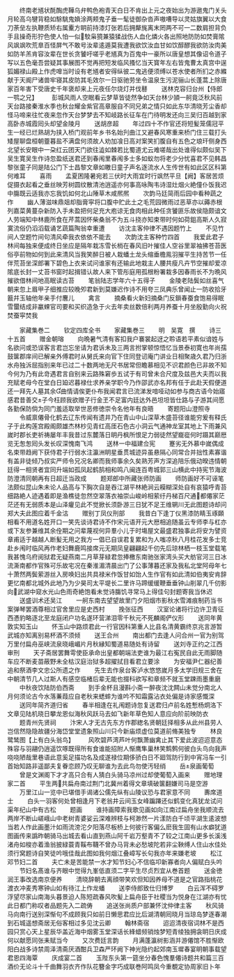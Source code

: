 <!-- { "loadSidebar": true } -->
　　终南老馗状酕醄虎鞾乌弁鸭色袍青天白日不肯出上元之夜始出为游遨鬼门关头月轮高乌犍背稳如駼駣鬼媍涂两颊鬼子垂一髦徒御杂沓声嗷嘈导以灵姑旗翼以大食刀荼垒左执鞭质矫右属櫜方眀前持漆灯张若后拥犛旄离末罔两不可一二数肩担背负手且操奇形狞色使人怕一似駮枭獍兼猿猱战伤人血化燐火各出照地防防如焚膏隂风飒飒吹荒臯百怪屏气不敢号汝辈逺遁莫我遭我欲饮汝血甘如饮醇醪我欲防汝肉美如防羊羔肯容汝辈在世长贪饕吁嗟乎老馗真为百鬼中一豪所以唐皇想其像诏令道子写以五色毫吾尝疑其事展图不觉再把短发临风搔忆当天寳年左右皆鬼曹太真宫中逞狐媚禄山殿上作虎嘷当时设有老馗者安得纵彼二鬼逃便须缚以苍水使者所扪之赤縧献于天阍尸诸兽牢寝其皮防其毛效尔一日驱驰劳坐令温泉生污泥骊山长蓬蒿上除唐家百年害下受唐史千年褒却来上元夜任尔烧灯并伐鼛
　　送林克容归台州【侍郎一鹗之兄】
　　彭城风雨人空眠看云梦草皆徒然争如天台林少頴一舸竟泛秋风前天台路接秦淮水季也秋台耀金紫官高章服自不同兄弟之情只如此东华清晓芳尘香却怪马啼来往忙夜来忽作天台梦梦去不知岐路长征车在门待明发还向三吴归百越到家高卧赤城霞囘头却望金陵月
　　送胡彦超
　　年过四十不作官还将短髪笼儒冠平生一经已烂熟胡为挟入桥门观前年乡书名始刋曲江又避春风寒重来桥门住三载打头矮屋聊盘桓朝虀暮盐不满盘何须故人劝加飡日高对案笑扪腹自有五色之琅玕侧身西北望长安眼中一朶红云团天门欲往澁如棘若比蜀道尤云难嗟哉出处谁得似颇似吴下吴生寛吴生作诗忽盈纸送君还到春闱里春闱多士多如蚁勿将老少分忧喜君不见韩昌黎张童子同是陆公门下士昌黎文章如皦日童子声名逐流水人生传世有如此区区科第何难耳
　　喜雨
　　孟夏困隆暑宛若三伏时大雨宜时行飒然平旦【阙】客居苦烦促摄衣起看之垂丝映芳树圆纹散清池逍遥亦何事高咏陶韦诗湿灶烟火絶僮仆饭我迟中膓既云适我亦忘我饥如何北山陲草木咸熈熈
　　次韵马廷简雨后园中看种蔬之作
　　幽人薄滋味鼎爼却脂膏寜将口腹中贮此土之毛荒园微雨过恶草亦以薅赤根列嘉菜黄蔓杂新防入手未盈把何足充大庖谅无食肉相此种任贪饕匪乐故侯隐颇谙文人劳端知中林鹿所食在芹蒿因怀柴桑翁不为五斗挠亦知束带时何如荷鉏高斯人久寂寞流俗仍滔滔载诵艺蔬篇陶翁幸重遭
　　访沈主客仲律不遇因题竹上
　　不见竹间人空题竹间句清风牵我衣依依不能去
　　次韵沈主客种竹四首
　　我爱此君子林间每独来便成终日坐应是隔年栽冻雪长梢在春风旧叶摧佳人空谷里翠袖拂苍苔医俗亭前物如何到此来清风当我笑醉日被人栽蟠土龙头缩垂檐鳯羽摧平生持苦节一任伴荒苔坐深郎署下碧色上衣来试问谁家有还输此地栽主人腰共瘦凡卉节空摧却爱凉隂底长封一丈苔书窗时起揖错认故人来下管彤庭用孤根粉署栽多因春雨长不为晩风摧欲借林间地高眠读古苔
　　笔翁陆志学年六十五得子
　　金陵老陆鬓如丝喜气朝来忽上眉甲子细推应较晚夘君新到莫嫌迟作诗不用夸三凤典乐曾闻止一防收拾牙籖幷玉轴他年亲手付麐儿
　　禽言
　　摘桑看火新妇摘桑门反鎻春蚕食饱易得眠雪蠒结成非臝蜾官司要和买织造急于火去年卖丝数倍利两月养蚕十月坐殷勤向火祝焚蚕寜焚我



　　家藏集巻二
　　钦定四库全书
　　家藏集巻三
　　明　吴寛　撰
　　诗三十五首
　　赠金朝瑢
　　向晩暑气清有客扣我户褰裳起迓之聆语若平素似谙姓与名欲问或恐误客言君岂忘坐请为君诉未及三两言拊掌顿惊悟忆当景泰初寛也年尚孺鼓箧郡庠间已解亲外傅君时从舅氏来向官下住同登讱庵门讲业日相聚歳久君乃归浙水舟独泝屈指别来年已过二十数两地无尺书居常但瞻慕相见不识君颜色已非故不知今何为乃有此竒遇君言自别来云路殊窘歩五试于有司曾未合尺度及兹邑大夫而以我充赋老母今在堂白日廹迟暮禄仕求养亲学职今乃作邵武亦名邦有任于此赴天假便道还一拜先人墓其余曲情请俟更仆布我闻君言已流涕发喑哑动如参与商古语今始寤感君昔善交子今枉顾我欲赠子行金玊不足富内廷达外邑坦坦皆仕路与子游其间愿各勤保防倘为同门羞适取举世恶修徳崇令名他年有良晤
　　寄题阳山澄照寺
　　令威禀僊骨化鹤去辽东传闻有遗井乃在青山中山深草木盛苔径谁能穷爰有释氏子于此构莲宫殿阁颇雄杰林杪见青红高厓石色古小洞云气通神龙室其地上下雨兼风嵗时郡长吏祈祷屡年丰我昔过东麓落日眀丹枫所恨足力弱徒然望巃嵸何时蹑其巅厯览无怱怱囘头发长叹深愧南飞鸿
　　送林一中福建佥宪
　　蹇劣无外慕中嵗偶成名束带趋阙下获侍君子行弱水注瀛洲眀星垂贯城迹异虽悬隔心同常合并拙性素寡谐有盖非徒倾乃叔实严师令兄况名卿而我师事余久矣熟芳声方深追陪乐俄动暌违情朝廷得一相贤者宜同升端如孤凤起鹤鹄相和鸣八闽连百粤城郭三山横此中持宪节海波防澄清同朝再有日超迁当政成
　　题郑郎中所藏张师防画
　　师防画好不可诬笔法颇似昆山朱未论人品高与下胸次自是吞江湖平林絶涧云糢糊深处自有哀猿呼青苔细路絶人迹遇着即是渔樵徒忽然空翠落衣袖崇山峻岭相萦纡丹梯百尺通都僊家茫茫还有无弱质本是山泽癯见此不觉掀长须卧游三日犹不足王维辋川无此图题诗却问郑大夫此图应着千金沽
　　赠别丁凤仪刑部
　　我昔白下逢丁仪黑漆防睛玉琢頥相看不用道名姓开口一笑先谈诗君诗不作宋元语开元大厯相追随虽云专师李与杠亦或下友参兼维其余佺期之问辈蔑视何异羣小儿于时塲屋文最盛君独事此将安为譬资章甫适于越越人断髪无用之我方一倡已自误君复累和为人嗤凉秋八月桂花发多士竞赴乡闱时临风再作老妇舞鹿鸣接席元无期凤皇翩翩起千仞先后琼林栖一枝玉堂载笔我甚愧乌府阅狱君无疑燕南二月草芽緑君忽捧檄东南驰张家湾头买大舫官河三日冰流澌南都作官殊可乐故宅况在秦淮湄清晨出门了公事薄暮还家及我私北堂阿母年七十萧然两鬓萦游丝入房唤妇出共具禄米作饭甘如饴人生作官有如此清如伯夷安肯辞更忆南都北城外此地乃为少昊司太平堤长二里许马蹄缓缓鞭垂垂钟山削翠几千仞影向武湖中窥水光山色雨奇絶饱看未觉诗膓饥寻常马上得佳句封题寄我当休迟
　　送盛训术还吴江
　　一舸东南去望望故里门夕阳烟市影秋水雪滩痕制药当书案弹琴罢酒尊相过官舍里应是史西村
　　挽张征西
　　汉室论诸将行边许卫青征西慿豹略逐北至龙庭闭户功名遂环营涕泪零千秋元不死麟阁俨仪形
　　送同年黄敦实知玉山
　　怀玉山中路烦君此一行官因科第重人比县名清黄霸终京兆言游暂武城亦知离别易杯酒不须倾
　　送王合州
　　南出都门去逢人问合州一官为别驾万里付扁舟巫峡流泉晓峨嵋片月秋縁知蜀道易随处有诗留
　　送刘寺正约之江西审刑
　　天子斋居罢舞雩使臣承命出皇都朝端法吏谁为最江右寃民自此无雨脚随车应不断麦苗蔽野未全枯汉庭治狱多超擢拭目看君立要涂
　　为安福尹仁器纪善追和祭酒李文忠公所遗之作
　　先生去作泉台客泸水悠悠嵗月多太学旧规三舍在中朝清节几人过斯人有感空临楮后辈无能也掇科欲写和章频不就玉堂踈雨墨重磨
　　中秋夜饮陆防伯西斋
　　到手金杯且漫斟小斋一醉夜沈沈闗山未觉分南北人月何须论古今水落蒹葭应自老秋来蟋蟀为谁吟不知霜露沾衣处偏是诗家感慨深
　　送同年简齐道归省
　　春半相逢在礼闱题诗忽复送君归卢前名姓慙杨炯洛下文章见陆机晓日攀龙恩似海秋风跃马去如飞新年草色知人意应向阶前映防衣
　　题青州先贤祠
　　汴宋人才无古先东方作郡緫名贤朝廷择相多从此州县劳人岂信然隐隐故疆分海岱堂堂遗象照山川只今新庙烦虚位莫道前脩美独专
　　林良鹭鸶图【上有白头翁鸟】
　　风吹碧芦湾芦叶何飘萧幽禽止其下爱此波迢迢意态殊容与羽翮仍逍遥饮啄既得所有食谁能招附人惭鹰隼巢林笑鹪鹩何彼白头鸟向我声哓哓陋哉里巷语此意奚足描功名及成遂禄位期侈骄白日不廻驾防行到中宵冯车一引首始知路非遥鄙夫复眷恋顾乃叹无聊谁为去此鸟勿使汚轻绡
　　岳泉画葡萄
　　曾是文渊阁下才才高只合有人猜白头骑马凉州过却使葡萄入画来
　　赠地理家二首
　　平生两共扁舟南过荆门北冀州着得文章填破箧翻嫌司马是空游
　　万里江山一览中已堪借手谒诸公儒先纵有山陵议恐与君家意不同
　　夀席道士
　　白头一羽客何处曾相逢月下老翁井云间玉女峰蹁蹮还似鹤变化真犹龙试问渠年纪山中有古松
　　题画
　　谁持画障索我歌见画如向江南过扁舟坐我顺流去两岸不断山嵯峨山中老树青婆娑云深难辨枝与柯渺然一片漾防白千顷平湖生逺波想当若人作此画墨汁如雨流滂沱夕阳落尽板桥上何彼行客偏么麽我生固有山水癖犹道图画传来譌昨朝骑马出城去看山直到燕山阿千岩万壑青不了较之江南山更多长溪浅渚舟如梭亦着渔翁披緑蓑青鞵布韈不曾办马背未必愁坡陀若非尘鞅缚人住山水佳处须行窝题诗自笑徒吟哦佳哉此图如我何烟江叠嶂写长句我亦年来嫌老坡
　　松江邓节妇二首
　　夫亡未是苦能禁一水才知节妇心不信临卭新寡者向人偏赋白头吟
　　节妇名髙谁与齐眼中觉得九峯低直须二字平生尽贞烈宜从巻首题
　　送金徳润王事改选南京便养
　　清晓辞朝去离顔带笑欢但知因养母不道是之官路指桃花渡衣冲麦秀寒钟山如有待江上作龙蟠
　　送李侍郎致仕归博罗
　　白云浑不碍罗浮望尽家山南海头暮景迫人陈短疏春风吹髪上扁舟臣于社稷当为悦身在江湖亦有忧此日都门称叹者品题先入二疏俦
　　追送张尚质户部兼怀沈仲律主客
　　秋风骑马向南行送别深惭句不成顾我只如前日懒思君应比后湖清朝囘晓月当琼岛梦逐春潮到石城遥想斋居无俗客相过多见沈云卿
　　翰林斋宿
　　迢迢清夜宿词林不是西园只赏心天上星辰华盖近海中烟雾玉堂深话长綘蜡频销烛梦短青绫独拥衾眀日庆成何以献愿同张耒赋当今
　　又次费廷言韵
　　月满蓬瀛树影涵并游僊馆不胜惭欧阳白战多诗禁周泽清斋厌酒酣兵卫森严环阙下神光隐约起郊南玉墀春宴眀朝事载望君恩四海覃
　　庆成宴二首
　　玉陛东头第一筵坐分春色愧羣僊诗题共和篇三百酒价无论斗十千曲舞羽衣齐作队花簪金字巧成联巻阿鸣凤今重覩定协周家旧卜年

